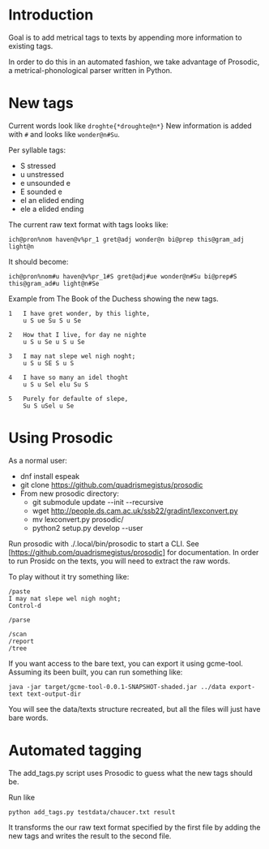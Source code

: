 # Introduction

Goal is to add metrical tags to texts by appending more information to existing tags.

In order to do this in an automated fashion, we take advantage of Prosodic, a metrical-phonological parser written in Python.


# New tags

Current words look like ``droghte{*droughte@n*}``
New information is added with ``#`` and looks like ``wonder@n#Su``.

Per syllable tags:
* S stressed
* u unstressed
* e unsounded e
* E sounded e
* el an elided ending
* ele a elided ending

The current raw text format with tags looks like:
```
ich@pron%nom haven@v%pr_1 gret@adj wonder@n bi@prep this@gram_adj light@n
```

It should become:

```
ich@pron%nom#u haven@v%pr_1#S gret@adj#ue wonder@n#Su bi@prep#S this@gram_ad#u light@n#Se
```


Example from The Book of the Duchess showing the new tags.

```
1	I have gret wonder, by this lighte,	 
	u S ue Su S u Se

2	How that I live, for day ne nighte
	u S u Se u S u Se	

3	I may nat slepe wel nigh noght;
	u S u SE S u S
	
4	I have so many an idel thoght
	u S u Sel elu Su S
	
5	Purely for defaulte of slepe,		 
	Su S uSel u Se
```


# Using Prosodic

As a normal user:
* dnf install espeak
* git clone https://github.com/quadrismegistus/prosodic
* From new prosodic directory:
  * git submodule update --init --recursive
  * wget http://people.ds.cam.ac.uk/ssb22/gradint/lexconvert.py
  * mv lexconvert.py prosodic/
  * python2 setup.py develop --user

Run prosodic with ./.local/bin/prosodic to start a CLI. See [https://github.com/quadrismegistus/prosodic] for documentation. In order to run Prosidc on the texts, you will need to extract the raw words.

To play without it try something like:
```
/paste
I may nat slepe wel nigh noght;
Control-d

/parse

/scan
/report
/tree

```

If you want access to the bare text, you can export it using gcme-tool. Assuming its been built, you can run something like:
```
java -jar target/gcme-tool-0.0.1-SNAPSHOT-shaded.jar ../data export-text text-output-dir
```

You will see the data/texts structure recreated, but all the files will just have bare words.

# Automated tagging

The add_tags.py script uses Prosodic to guess what the new tags should be.

Run like
```
python add_tags.py testdata/chaucer.txt result
```

It transforms the our raw text format specified by the first file by adding the new tags and writes the result to the second file.









